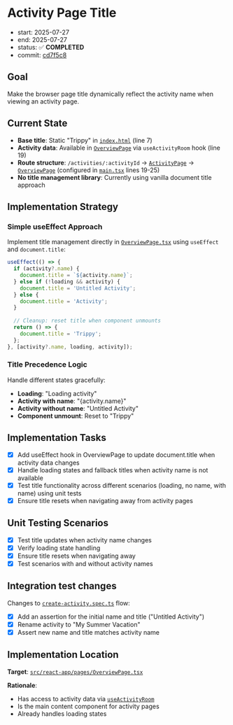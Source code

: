 # Activity Page Title

- start: 2025-07-27
- end: 2025-07-27
- status: ✅ **COMPLETED**
- commit: [cd7f5c8](https://github.com/juanibiapina/cf-travelcards/commit/cd7f5c8)

## Goal

Make the browser page title dynamically reflect the activity name when viewing an activity page.

## Current State

- **Base title**: Static "Trippy" in [`index.html`](../../index.html) (line 7)
- **Activity data**: Available in [`OverviewPage`](../../src/react-app/pages/OverviewPage.tsx) via `useActivityRoom` hook (line 19)
- **Route structure**: `/activities/:activityId` → [`ActivityPage`](../../src/react-app/pages/ActivityPage.tsx) → [`OverviewPage`](../../src/react-app/pages/OverviewPage.tsx) (configured in [`main.tsx`](../../src/react-app/main.tsx) lines 19-25)
- **No title management library**: Currently using vanilla document title approach

## Implementation Strategy

### Simple useEffect Approach

Implement title management directly in [`OverviewPage.tsx`](../../src/react-app/pages/OverviewPage.tsx) using `useEffect` and `document.title`:

```typescript
useEffect(() => {
  if (activity?.name) {
    document.title = `${activity.name}`;
  } else if (!loading && activity) {
    document.title = 'Untitled Activity';
  } else {
    document.title = 'Activity';
  }
  
  // Cleanup: reset title when component unmounts
  return () => {
    document.title = 'Trippy';
  };
}, [activity?.name, loading, activity]);
```

### Title Precedence Logic

Handle different states gracefully:
- **Loading**: "Loading activity"
- **Activity with name**: "{activity.name}"
- **Activity without name**: "Untitled Activity" 
- **Component unmount**: Reset to "Trippy"

## Implementation Tasks

- [x] Add useEffect hook in OverviewPage to update document.title when activity data changes
- [x] Handle loading states and fallback titles when activity name is not available
- [x] Test title functionality across different scenarios (loading, no name, with name) using unit tests
- [x] Ensure title resets when navigating away from activity pages

## Unit Testing Scenarios

- [x] Test title updates when activity name changes
- [x] Verify loading state handling  
- [x] Ensure title resets when navigating away
- [x] Test scenarios with and without activity names

## Integration test changes

Changes to [`create-activity.spec.ts`](../../tests/flows/create-activity.spec.ts) flow:
- [x] Add an assertion for the initial name and title ("Untitled Activity")
- [x] Rename activity to "My Summer Vacation" 
- [x] Assert new name and title matches activity name

## Implementation Location

**Target**: [`src/react-app/pages/OverviewPage.tsx`](../../src/react-app/pages/OverviewPage.tsx)

**Rationale**: 
- Has access to activity data via [`useActivityRoom`](../../src/react-app/hooks/useActivityRoom.ts)
- Is the main content component for activity pages
- Already handles loading states 
